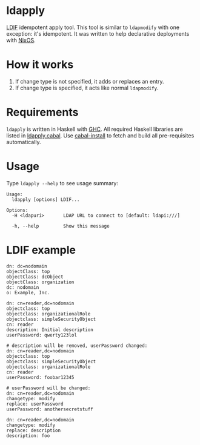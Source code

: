 ldapply
=======

[LDIF](https://www.ietf.org/rfc/rfc2849.txt) idempotent apply tool.
This tool is similar to `ldapmodify` with one exception: it's idempotent.
It was written to help declarative deployments with [NixOS](http://nixos.org/).


How it works
============

1. If change type is not specified, it adds or replaces an entry.
2. If change type is specified, it acts like normal `ldapmodify`.


Requirements
============

`ldapply` is written in Haskell with [GHC](http://www.haskell.org/ghc/).
All required Haskell libraries are listed in [ldapply.cabal](ldapply.cabal).
Use [cabal-install](http://www.haskell.org/haskellwiki/Cabal-Install) to fetch
and build all pre-requisites automatically.


Usage
=====

Type `ldapply --help` to see usage summary:

    Usage:
      ldapply [options] LDIF...

    Options:
      -H <ldapuri>       LDAP URL to connect to [default: ldapi:///]

      -h, --help         Show this message


LDIF example
============

```LDIF
dn: dc=nodomain
objectClass: top
objectClass: dcObject
objectClass: organization
dc: nodomain
o: Example, Inc.

dn: cn=reader,dc=nodomain
objectclass: top
objectclass: organizationalRole
objectclass: simpleSecurityObject
cn: reader
description: Initial description
userPassword: qwerty123lol

# description will be removed, userPassword changed:
dn: cn=reader,dc=nodomain
objectclass: top
objectclass: simpleSecurityObject
objectclass: organizationalRole
cn: reader
userPassword: foobar12345

# userPassword will be changed:
dn: cn=reader,dc=nodomain
changetype: modify
replace: userPassword
userPassword: anothersecretstuff

dn: cn=reader,dc=nodomain
changetype: modify
replace: description
description: foo
```

